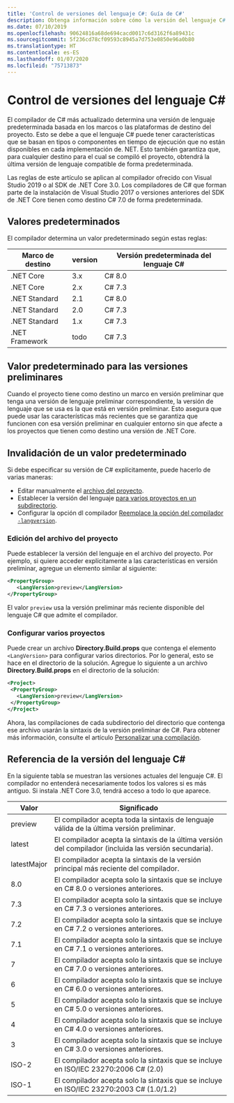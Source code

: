 ```yaml
---
title: 'Control de versiones del lenguaje C#: Guía de C#'
description: Obtenga información sobre cómo la versión del lenguaje C# se determina en función del proyecto y los distintos valores a los que puede ajustarlo manualmente.
ms.date: 07/10/2019
ms.openlocfilehash: 90624816a68de694cacd0017c6d3162f6a89431c
ms.sourcegitcommit: 5f236cd78cf09593c8945a7d753e0850e96a0b80
ms.translationtype: HT
ms.contentlocale: es-ES
ms.lasthandoff: 01/07/2020
ms.locfileid: "75713873"
---
```

# <a name="c-language-versioning"></a>Control de versiones del lenguaje C#

El compilador de C# más actualizado determina una versión de lenguaje predeterminada basada en los marcos o las plataformas de destino del proyecto. Esto se debe a que el lenguaje C# puede tener características que se basan en tipos o componentes en tiempo de ejecución que no están disponibles en cada implementación de. NET. Esto también garantiza que, para cualquier destino para el cual se compiló el proyecto, obtendrá la última versión de lenguaje compatible de forma predeterminada.

Las reglas de este artículo se aplican al compilador ofrecido con Visual Studio 2019 o al SDK de .NET Core 3.0. Los compiladores de C# que forman parte de la instalación de Visual Studio 2017 o versiones anteriores del SDK de .NET Core tienen como destino C# 7.0 de forma predeterminada. 

## <a name="defaults"></a>Valores predeterminados

El compilador determina un valor predeterminado según estas reglas:

|Marco de destino|version|Versión predeterminada del lenguaje C#|
|----------------|-------|---------------------------|
|.NET Core|3.x|C# 8.0|
|.NET Core|2.x|C# 7.3|
|.NET Standard|2.1|C# 8.0|
|.NET Standard|2.0|C# 7.3|
|.NET Standard|1.x|C# 7.3|
|.NET Framework|todo|C# 7.3|

## <a name="default-for-previews"></a>Valor predeterminado para las versiones preliminares

Cuando el proyecto tiene como destino un marco en versión preliminar que tenga una versión de lenguaje preliminar correspondiente, la versión de lenguaje que se usa es la que está en versión preliminar. Esto asegura que puede usar las características más recientes que se garantiza que funcionen con esa versión preliminar en cualquier entorno sin que afecte a los proyectos que tienen como destino una versión de .NET Core.

## <a name="override-a-default"></a>Invalidación de un valor predeterminado

Si debe especificar su versión de C# explícitamente, puede hacerlo de varias maneras:

- Editar manualmente el [archivo del proyecto](#edit-the-project-file).
- Establecer la versión del lenguaje [para varios proyectos en un subdirectorio](#configure-multiple-projects).
- Configurar la opción dl compilador [Reemplace la opción del compilador `-langversion`](compiler-options/langversion-compiler-option.md).

### <a name="edit-the-project-file"></a>Edición del archivo del proyecto

Puede establecer la versión del lenguaje en el archivo del proyecto. Por ejemplo, si quiere acceder explícitamente a las características en versión preliminar, agregue un elemento similar al siguiente:

```xml
<PropertyGroup>
   <LangVersion>preview</LangVersion>
</PropertyGroup>
```

El valor `preview` usa la versión preliminar más reciente disponible del lenguaje C# que admite el compilador.

### <a name="configure-multiple-projects"></a>Configurar varios proyectos

Puede crear un archivo **Directory.Build.props** que contenga el elemento `<LangVersion>` para configurar varios directorios. Por lo general, esto se hace en el directorio de la solución. Agregue lo siguiente a un archivo **Directory.Build.props** en el directorio de la solución:

```xml
<Project>
 <PropertyGroup>
   <LangVersion>preview</LangVersion>
 </PropertyGroup>
</Project>
```

Ahora, las compilaciones de cada subdirectorio del directorio que contenga ese archivo usarán la sintaxis de la versión preliminar de C#. Para obtener más información, consulte el artículo [Personalizar una compilación](/visualstudio/msbuild/customize-your-build).

## <a name="c-language-version-reference"></a>Referencia de la versión del lenguaje C#

En la siguiente tabla se muestran las versiones actuales del lenguaje C#. El compilador no entenderá necesariamente todos los valores si es más antiguo. Si instala .NET Core 3.0, tendrá acceso a todo lo que aparece.

|Valor|Significado|
|------------|-------------|
|preview|El compilador acepta toda la sintaxis de lenguaje válida de la última versión preliminar.|
|latest|El compilador acepta la sintaxis de la última versión del compilador (incluida las versión secundaria).|
|latestMajor|El compilador acepta la sintaxis de la versión principal más reciente del compilador.|
|8.0|El compilador acepta solo la sintaxis que se incluye en C# 8.0 o versiones anteriores.|
|7.3|El compilador acepta solo la sintaxis que se incluye en C# 7.3 o versiones anteriores.|
|7.2|El compilador acepta solo la sintaxis que se incluye en C# 7.2 o versiones anteriores.|
|7.1|El compilador acepta solo la sintaxis que se incluye en C# 7.1 o versiones anteriores.|
|7|El compilador acepta solo la sintaxis que se incluye en C# 7.0 o versiones anteriores.|
|6|El compilador acepta solo la sintaxis que se incluye en C# 6.0 o versiones anteriores.|
|5|El compilador acepta solo la sintaxis que se incluye en C# 5.0 o versiones anteriores.|
|4|El compilador acepta solo la sintaxis que se incluye en C# 4.0 o versiones anteriores.|
|3|El compilador acepta solo la sintaxis que se incluye en C# 3.0 o versiones anteriores.|
|ISO-2|El compilador acepta solo la sintaxis que se incluye en ISO/IEC 23270:2006 C# (2.0) |
|ISO-1|El compilador acepta solo la sintaxis que se incluye en ISO/IEC 23270:2003 C# (1.0/1.2) |
